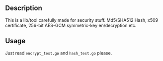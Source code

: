## Description
This is a lib/tool carefully made for security stuff.
Md5/SHA512 Hash,  x509 certificate,  256-bit AES-GCM symmetric-key en/decryption etc.

## Usage
Just read `encrypt_test.go` and `hash_test.go` please.